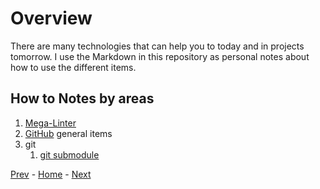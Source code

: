 # Overview

There are many technologies that can help you to today and in
projects tomorrow.  I use the Markdown in this repository as personal
notes about how to use the different items.

## How to Notes by areas

1. [Mega-Linter](mega-linter/mega-linter.md)
2. [GitHub](github/github.md) general items
3. git
   1. [git submodule](git/submodule.md)

[Prev]() - [Home](../README.md) - [Next]()
